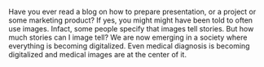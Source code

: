 Have you ever read a blog on how to prepare presentation, or a project or some marketing product? If yes, you might might have been told to often use images. Infact, some people specify that images tell stories. But how much stories can I image tell? We are now emerging in a society where everything is becoming digitalized.
Even medical diagnosis is becoming digitalized and medical images are at the center of it.
